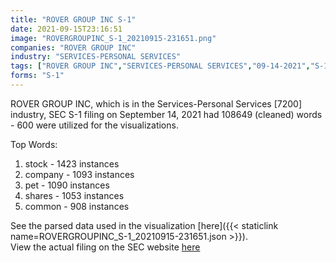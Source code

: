 ```yaml
---
title: "ROVER GROUP INC S-1"
date: 2021-09-15T23:16:51
image: "ROVERGROUPINC_S-1_20210915-231651.png"
companies: "ROVER GROUP INC"
industry: "SERVICES-PERSONAL SERVICES"
tags: ["ROVER GROUP INC","SERVICES-PERSONAL SERVICES","09-14-2021","S-1"]
forms: "S-1"
---
```

ROVER GROUP INC, which is in the Services-Personal Services [7200] industry, SEC S-1 filing on September 14, 2021 had 108649 (cleaned) words - 600 were utilized for the visualizations.

Top Words:
1. stock - 1423 instances
2. company - 1093 instances
3. pet - 1090 instances
4. shares - 1053 instances
5. common - 908 instances


See the parsed data used in the visualization [here]({{< staticlink name=ROVERGROUPINC_S-1_20210915-231651.json >}}).  
View the actual filing on the SEC website [here](https://www.sec.gov/Archives/edgar/data/1826018/0000950123-21-012324.txt)